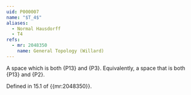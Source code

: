 ```yaml
---
uid: P000007
name: "$T_4$"
aliases:
  - Normal Hausdorff
  - T4
refs:
  - mr: 2048350
    name: General Topology (Willard)
---
```


A space which is both {P13} and {P3}. 
Equivalently, a space that is both {P13} and {P2}.

Defined in 15.1 of {{mr:2048350}}.

